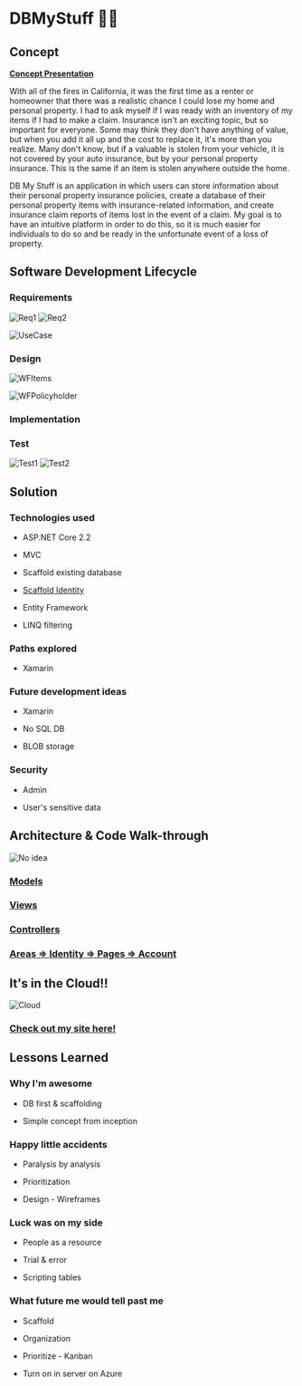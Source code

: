# DBMyStuff 	:woman_technologist:

## Concept

**[Concept Presentation](https://prezi.com/view/boyYX2lCzWfMdtXd0eJE/)**

With all of the fires in California, it was the first time as a renter or homeowner that there was a realistic chance I could lose my home and personal property. I had to ask myself if I was ready with an inventory of my items if I had to make a claim. Insurance isn't an exciting topic, but so important for everyone. Some may think they don't have anything of value, but when you add it all up and the cost to replace it, it's more than you realize. Many don't know, but if a valuable is stolen from your vehicle, it is not covered by your auto insurance, but by your personal property insurance. This is the same if an item is stolen anywhere outside the home.

DB My Stuff is an application in which users can store information about their personal property insurance policies, create a database of their personal property items with insurance-related information, and create insurance claim reports of items lost in the event of a claim. My goal is to have an intuitive platform in order to do this, so it is much easier for individuals to do so and be ready in the unfortunate event of a loss of property. 

## Software Development Lifecycle

### Requirements

![Req1](/Req1.JPG)
![Req2](/Req2.JPG)

![UseCase](/UseCaseDiagram.JPG)

### Design

![WFItems](/Wireframes_Items.JPG)

![WFPolicyholder](/Wireframes_Policyholder.JPG)


### Implementation


### Test

![Test1](/Test.JPG)
![Test2](/Test2.JPG)

## Solution

### Technologies used

* ASP.NET Core 2.2

* MVC

* Scaffold existing database

* [Scaffold Identity](https://docs.microsoft.com/en-us/aspnet/core/security/authentication/scaffold-identity?view=aspnetcore-3.0&tabs=visual-studio#scaffold-identity-into-an-mvc-project-without-existing-authorization)

* Entity Framework

* LINQ filtering


### Paths explored

* Xamarin


### Future development ideas

* Xamarin

* No SQL DB

* BLOB storage


### Security

* Admin

* User's sensitive data



## Architecture & Code Walk-through

![No idea](/workingcode.jpg)

### [Models](https://github.com/McDowellME/DBMyStuff/tree/master/Models)

### [Views](https://github.com/McDowellME/DBMyStuff/tree/master/Views)

### [Controllers](https://github.com/McDowellME/DBMyStuff/tree/master/Controllers)

### [Areas => Identity => Pages => Account](https://github.com/McDowellME/DBMyStuff/tree/master/Areas/Identity)




## It's in the Cloud!!

![Cloud](/sleepingbeautyclouds.gif)

### [Check out my site here!](https://dbmystuff.azurewebsites.net)




## Lessons Learned

### Why I'm awesome

* DB first & scaffolding

* Simple concept from inception


### Happy little accidents

* Paralysis by analysis 

* Prioritization 

* Design - Wireframes

### Luck was on my side

* People as a resource

* Trial & error

* Scripting tables


### What future me would tell past me

* Scaffold

* Organization

* Prioritize - Kanban

* Turn on in server on Azure


